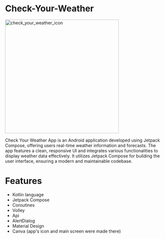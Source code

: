 # Check-Your-Weather 
<img width="370" alt="check_your_weather_icon" src="https://github.com/user-attachments/assets/9d00514f-188f-4941-9e38-7db20042eefb"> 

Check Your Weather App is an Android application developed using Jetpack Compose, offering users real-time weather information and forecasts.
The app features a clean, responsive UI and integrates various functionalities to display weather data effectively.
It utilizes Jetpack Compose for building the user interface, ensuring a modern and maintainable codebase.
# Features
- Kotlin language
- Jetpack Compose
- Coroutines
- Volley
- Api
- AlertDialog
- Material Design
- Canva (app's icon and main screen were made there)
